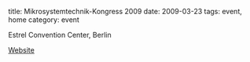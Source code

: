 title: Mikrosystemtechnik-Kongress 2009
date: 2009-03-23 
tags: event, home
category: event

Estrel Convention Center, Berlin
<!--break-->
[Website](http://www.mikrosystemtechnik-kongress.de/)
